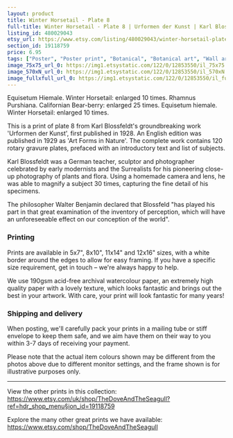 ```yaml
---
layout: product
title: Winter Horsetail - Plate 8 
full-title: Winter Horsetail - Plate 8 | Urformen der Kunst | Karl Blossfeldt | Botanical print, wall art, room decor, black & white, sepia, vintage
listing_id: 480029043
etsy_url: https://www.etsy.com/listing/480029043/winter-horsetail-plate-8-urformen-der?utm_source=thedoveandtheseagull&utm_medium=api&utm_campaign=api
section_id: 19118759
price: 6.95
tags: ["Poster", "Poster print", "Botanical", "Botanical art", "Wall art", "Botanical poster", "Photograph", "Vintage", "Black and white", "Sepia", "Minimal", "Fern", "High quality print"]
image_75x75_url_0: https://img1.etsystatic.com/122/0/12853550/il_75x75.1093228443_65wx.jpg
image_570xN_url_0: https://img1.etsystatic.com/122/0/12853550/il_570xN.1093228443_65wx.jpg
image_fullxfull_url_0: https://img1.etsystatic.com/122/0/12853550/il_fullxfull.1093228443_65wx.jpg
---
```

Equisetum Hiemale. Winter Horsetail: enlarged 10 times.
Rhamnus Purshiana. Californian Bear-berry: enlarged 25 times.
Equisetum hiemale. Winter Horsetail: enlarged 10 times.

This is a print of plate 8 from Karl Blossfeldt&#39;s groundbreaking work &#39;Urformen der Kunst&#39;, first published in 1928. An English edition was published in 1929 as &#39;Art Forms in Nature&#39;. The complete work contains 120 rotary gravure plates, prefaced with an introductory text and list of subjects.

Karl Blossfeldt was a German teacher, sculptor and photographer celebrated by early modernists and the Surrealists for his pioneering close-up photography of plants and flora. Using a homemade camera and lens, he was able to magnify a subject 30 times, capturing the fine detail of his specimens.

The philosopher Walter Benjamin declared that Blossfeld &quot;has played his part in that great examination of the inventory of perception, which will have an unforeseeable effect on our conception of the world&quot;. 

### Printing

Prints are available in 5x7&quot;, 8x10&quot;, 11x14&quot; and 12x16&quot; sizes, with a white border around the edges to allow for easy framing. If you have a specific size requirement, get in touch – we&#39;re always happy to help.

We use 190gsm acid-free archival watercolour paper, an extremely high quality paper with a lovely texture, which looks fantastic and brings out the best in your artwork. With care, your print will look fantastic for many years!

### Shipping and delivery

When posting, we&#39;ll carefully pack your prints in a mailing tube or stiff envelope to keep them safe, and we aim have them on their way to you within 3-7 days of receiving your payment.

Please note that the actual item colours shown may be different from the photos above due to different monitor settings, and the frame shown is for illustrative purposes only.

---

View the other prints in this collection: https://www.etsy.com/uk/shop/TheDoveAndTheSeagull?ref=hdr_shop_menu§ion_id=19118759

Explore the many other great prints we have available: https://www.etsy.com/shop/TheDoveAndTheSeagull
